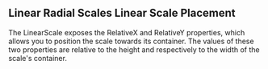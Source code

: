 ## Linear Radial Scales Linear Scale Placement
The LinearScale exposes the RelativeX and RelativeY properties, which allows you to position the scale towards its container. The values of these two properties are relative to the height and respectively to the width of the scale's container.

[//]: <keywords: horizontallineargauge, horizontallinearscale, relativex, relativey>